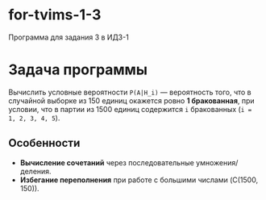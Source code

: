 # for-tvims-1-3
Программа для задания 3 в ИДЗ-1

# Задача программы

Вычислить условные вероятности `P(A|H_i)` — вероятность того, что в случайной выборке из 150 единиц окажется ровно **1 бракованная**, при условии, что в партии из 1500 единиц содержится `i` бракованных (`i = 1, 2, 3, 4, 5`).

## Особенности
- **Вычисление сочетаний** через последовательные умножения/деления.
- **Избегание переполнения** при работе с большими числами (C(1500, 150)).
